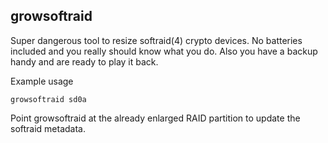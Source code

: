 ## growsoftraid

Super dangerous tool to resize softraid(4) crypto devices.
No batteries included and you really should know what you do.
Also you have a backup handy and are ready to play it back.

Example usage
```
growsoftraid sd0a
```

Point growsoftraid at the already enlarged RAID partition
to update the softraid metadata.
